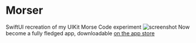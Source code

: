# Morser
SwiftUI recreation of my UIKit Morse Code experiment
![screenshot](https://github.com/Snesnopic/Morser/blob/main/Morser/Assets.xcassets/AppIcon.appiconset/Frame%201-2.png)
Now become a fully fledged app, downloadable [on the app store](https://apps.apple.com/it/app/morser/id6497951594?l=en-GB)
